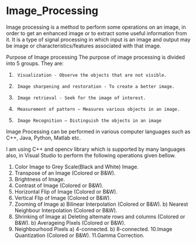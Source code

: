 # Image_Processing

Image processing is a method to perform some operations on an image, in order to get an enhanced image or to extract some useful information from it.  It is a type of signal processing in which input is an image and output may be image or characteristics/features associated with that image.

Purpose of Image processing
The purpose of image processing is divided into 5 groups. They are:
1.      Visualization - Observe the objects that are not visible.
2.      Image sharpening and restoration - To create a better image.
3.      Image retrieval - Seek for the image of interest.
4.      Measurement of pattern – Measures various objects in an image.
5.      Image Recognition – Distinguish the objects in an image

Image Processing can be performed in various computer languages such as C++, Java, Python, Matlab etc. 

I am using C++ and opencv library which is supported by many languages also, in Visual Studio to perform the following operations given bellow.

1. Color Image to Grey Scale(Black and White) Image.
2. Transpose of an Image (Colored or B&W).
3. Brightness of Image.
4. Contrast of Image (Colored or B&W).
5. Horizontal Flip of Image (Colored or B&W).
6. Vertical Flip of Image (Colored or B&W).
7. Zooming of Image
   a) Bilinear Interpolation (Colored or B&W).
   b) Nearest Neighbour Interpolation (Colored or B&W).
8. Shrinking of Image
   a) Deleting alternate rows and columns (Colored or B&W).
   b) Averageing Pixels (Colored or B&W).
9. Neighbourhood Pixels
   a) 4-connected.
   b) 8-connected.
10.Image Quantization (Colored or B&W).
11.Gamma Correction.
